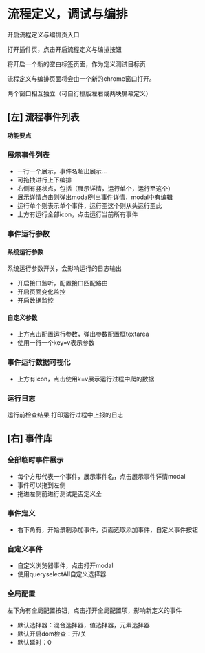 # 流程定义，调试与编排

开启流程定义与编排页入口

打开插件页，点击开启流程定义与编排按钮

将开启一个新的空白标签页面，作为定义测试目标页

流程定义与编排页面将会由一个新的chrome窗口打开。

两个窗口相互独立（可自行排版左右或两块屏幕定义）

## [左] 流程事件列表

**功能要点**

### 展示事件列表
- 一行一个展示，事件名超出展示...
- 可拖拽进行上下编排
- 右侧有竖状点，包括（展示详情，运行单个，运行至这个）
- 展示详情点击则弹出modal列出事件详情，modal中有编辑
- 运行单个则表示单个事件，运行至这个则从头运行至此
- 上方有运行全部icon，点击运行当前所有事件

### 事件运行参数

#### 系统运行参数
系统运行参数开关，会影响运行的日志输出

- 开启接口监听，配置接口匹配路由  
- 开启页面变化监控
- 开启数据监控

#### 自定义参数
- 上方点击配置运行参数，弹出参数配置框textarea
- 使用一行一个key=v表示参数

### 事件运行数据可视化

- 上方有icon，点击使用k=v展示运行过程中爬的数据

### 运行日志
运行前检查结果
打印运行过程中上报的日志

## [右] 事件库

### 全部临时事件展示
- 每个方形代表一个事件，展示事件名，点击展示事件详情modal
- 事件可以拖到左侧
- 拖进左侧前进行测试是否定义全

### 事件定义
- 右下角有，开始录制添加事件，页面选取添加事件，自定义事件按钮

### 自定义事件
- 自定义浏览器事件，点击打开modal
- 使用queryselectAll自定义选择器

### 全局配置
左下角有全局配置按钮，点击打开全局配置项，影响新定义的事件

- 默认选择器：混合选择器，值选择器，元素选择器
- 默认开启dom检查：开/关
- 默认延时：0
